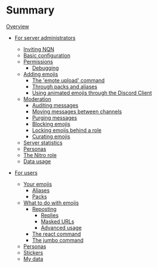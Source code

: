 # Summary

[Overview](./overview.md)


- [For server administrators]()
  - [Inviting NQN](guild/inviting.md)
  - [Basic configuration](guild/settings.md)
  - [Permissions](guild/permissions.md)
    - [Debugging]()
  - [Adding emojis]()
    - [The 'emote upload' command]()
    - [Through packs and aliases]()
    - [Using animated emojis through the Discord Client]()
  - [Moderation]()
    - [Auditing messages]()
    - [Moving messages between channels]()
    - [Purging messages]()
    - [Blocking emojis](guild/moderation/blocking_emojis.md)
    - [Locking emojis behind a role]()
    - [Curating emojis](guild/moderation/user_content.md)
  - [Server statistics]()
  - [Personas]()
  - [The Nitro role](guild/nitro_role.md)
  - [Data usage]()

- [For users]()
  - [Your emojis](users/your_emojis.md)
    - [Aliases]()
    - [Packs]()
  - [What to do with emojis]()
    - [Reposting]()
      - [Replies]()
      - [Masked URLs]()
      - [Advanced usage]()
    - [The react command]()
    - [The jumbo command]()
  - [Personas]()
  - [Stickers]()
  - [My data]()